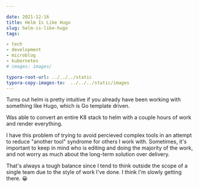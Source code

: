 ```yaml
---

date: 2021-12-16
title: Helm Is Like Hugo
slug: helm-is-like-hugo
tags:

- tech
- development
- microblog
- kubernetes
# images: images/

typora-root-url: ../../../static
typora-copy-images-to:  ../../../static/images
---
```


Turns out helm is pretty intuitive if you already have been working with something like Hugo, which is Go template driven.

Was able to convert an entire K8 stack to helm with a couple hours of work and render everything.

I have this problem of trying to avoid percieved complex tools in an attempt to reduce "another tool" syndrome for others I work with.
Sometimes, it's important to keep in mind who is editing and doing the majority of the work, and not worry as much about the long-term solution over delivery.

That's always a tough balance since I tend to think outside the scope of a single team due to the style of work I've done.
I think I'm slowly getting there. 😀
